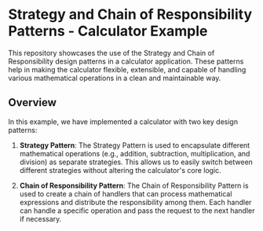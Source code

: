 # Strategy and Chain of Responsibility Patterns - Calculator Example

This repository showcases the use of the Strategy and Chain of Responsibility design patterns in a calculator application. These patterns help in making the calculator flexible, extensible, and capable of handling various mathematical operations in a clean and maintainable way.

## Overview

In this example, we have implemented a calculator with two key design patterns:

1. **Strategy Pattern**: The Strategy Pattern is used to encapsulate different mathematical operations (e.g., addition, subtraction, multiplication, and division) as separate strategies. This allows us to easily switch between different strategies without altering the calculator's core logic.

2. **Chain of Responsibility Pattern**: The Chain of Responsibility Pattern is used to create a chain of handlers that can process mathematical expressions and distribute the responsibility among them. Each handler can handle a specific operation and pass the request to the next handler if necessary.



